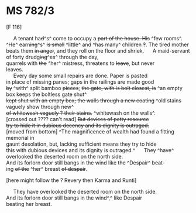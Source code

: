 # MS 782/3

[F 116]

&nbsp;&nbsp;&nbsp;&nbsp;&nbsp;A tenant ha~~d~~^s^ come to occupy a ~~part of the house. His~~ ^few rooms^. \
^He^ earn~~ing~~^s^ ~~is small~~ ^little^ and ^has many^ children ~~?~~. The tired mother \
beats them ~~in anger~~, and they roll on the floor and shriek.
&nbsp;&nbsp;&nbsp;&nbsp;&nbsp;A maid-servant of forty drudg~~ing~~^es^ through the day, \
quarrels with ~~the~~ ^her^ mistress, threatens to ~~leave~~, but never \
leaves. \
&nbsp;&nbsp;&nbsp;&nbsp;&nbsp;Every day some small repairs are done. Paper is pasted \
in place of missing panes; gaps in the railings are made good \
~~by~~ ^with^ split bamboo ~~pieces~~; ~~the gate, with is bolt closest, is~~ ^an empty box keeps the boltless gate shut^ \
~~kept shut with an empty box; the walls through a new coating~~ ^old stains vaguely show through new^ \
~~of whitewash vaguely ? their stains.~~ ^whitewash on the walls^. \
[crossed out ???? can't read] ~~But devices of petty resource \
try to hide it in dubious decency and its dignity is outraged.~~ \
[moved from bottom] ^The magnificence of wealth had found a fitting memorial in \
gaunt desolation, but, lacking sufficient means they try to hide \
this with dubious devices and its dignity is outraged.^ 
&nbsp;&nbsp;&nbsp;&nbsp;&nbsp;They ^have^ overlooked the deserted room on the north side. \
And its forlorn door still bangs in the wind like ~~the~~ ^Despair^ beat- \
ing ~~of the~~ ^her^ breast ~~of despair~~.

[here might follow the  ? Revery then Karma and Runti]

&nbsp;&nbsp;&nbsp;&nbsp;&nbsp;They have overlooked the deserted room on the north side. \
And its forlorn door still bangs in the wind^,^ like Despair \
beating her breast.
